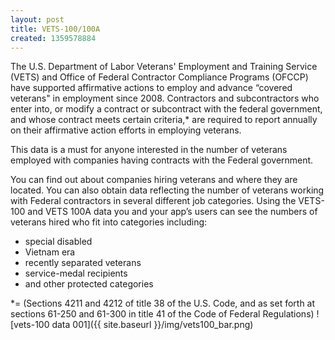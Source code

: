 ```yaml
---
layout: post
title: VETS-100/100A
created: 1359578884
---
```


The U.S. Department of Labor Veterans' Employment and Training Service (VETS) and Office of Federal Contractor Compliance Programs (OFCCP) have supported affirmative actions to employ and advance “covered veterans" in employment since 2008. Contractors and subcontractors who enter into, or modify a contract or subcontract with the federal government, and whose contract meets certain criteria,* are required to report annually on their affirmative action efforts in employing veterans.

This data is a must for anyone interested in the number of veterans employed with companies having contracts with the Federal government.  

You can find out about companies hiring veterans and where they are located. You can also obtain data reflecting the number of veterans working with Federal contractors in several different job categories. Using the VETS-100 and VETS 100A data you and your app’s users can see the numbers of veterans hired who fit into categories including:  

* special disabled
* Vietnam era
* recently separated veterans
* service-medal recipients
* and other protected categories

*= (Sections 4211 and 4212 of title 38 of the U.S. Code, and as set forth at sections 61-250 and 61-300 in title 41 of the Code of Federal Regulations)
![vets-100 data 001]({{ site.baseurl  }}/img/vets100_bar.png)



